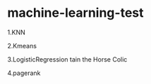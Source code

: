 # machine-learning-test


1.KNN

2.Kmeans

3.LogisticRegression tain the Horse Colic

4.pagerank




